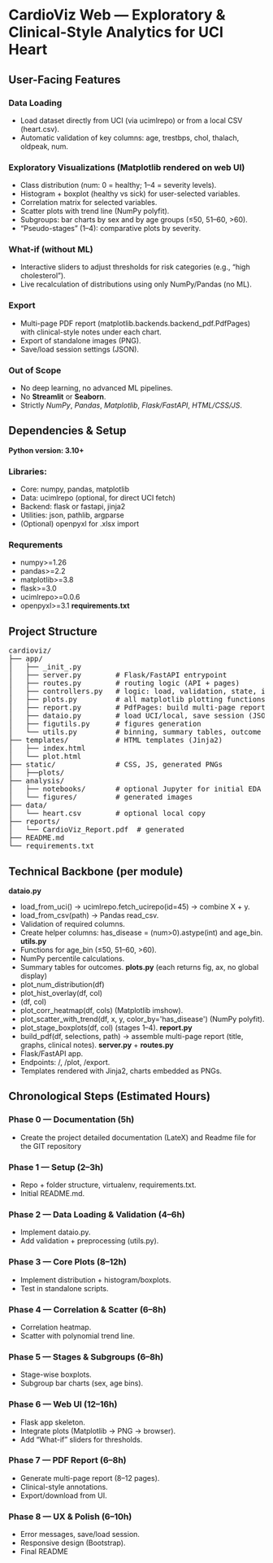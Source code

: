 # CardioViz Web — Exploratory & Clinical-Style Analytics for UCI Heart

## User-Facing Features

### Data Loading
- Load dataset directly from UCI (via ucimlrepo) or from a local CSV (heart.csv).
- Automatic validation of key columns: age, trestbps, chol, thalach, oldpeak, num.

### Exploratory Visualizations (Matplotlib rendered on web UI)
- Class distribution (num: 0 = healthy; 1–4 = severity levels).
- Histogram + boxplot (healthy vs sick) for user-selected variables.
- Correlation matrix for selected variables.
- Scatter plots with trend line (NumPy polyfit).
- Subgroups: bar charts by sex and by age groups (≤50, 51–60, >60).
- “Pseudo-stages” (1–4): comparative plots by severity.

### What-if (without ML)
- Interactive sliders to adjust thresholds for risk categories (e.g., “high cholesterol”).
- Live recalculation of distributions using only NumPy/Pandas (no ML).

### Export
- Multi-page PDF report (matplotlib.backends.backend_pdf.PdfPages) with clinical-style notes under each chart.
- Export of standalone images (PNG).
- Save/load session settings (JSON).

### Out of Scope
- No deep learning, no advanced ML pipelines.
- No **Streamlit** or **Seaborn**.
- Strictly _NumPy_, _Pandas_, _Matplotlib_, _Flask/FastAPI_, _HTML/CSS/JS_.

## Dependencies & Setup

**Python version: 3.10+**

### Libraries:
- Core: numpy, pandas, matplotlib
- Data: ucimlrepo (optional, for direct UCI fetch)
- Backend: flask or fastapi, jinja2
- Utilities: json, pathlib, argparse
- (Optional) openpyxl for .xlsx import

### Requrements
- numpy>=1.26
- pandas>=2.2
- matplotlib>=3.8
- flask>=3.0
- ucimlrepo>=0.0.6
- openpyxl>=3.1
__requirements.txt__

## Project Structure
<pre>
cardioviz/
├── app/
│   ├── _init_.py
│   ├── server.py        # Flask/FastAPI entrypoint
│   ├── routes.py        # routing logic (API + pages)
│   ├── controllers.py   # logic: load, validation, state, interactions
│   ├── plots.py         # all matplotlib plotting functions
│   ├── report.py        # PdfPages: build multi-page report
│   ├── dataio.py        # load UCI/local, save session (JSON)
│   ├── figutils.py      # figures generation
│   └── utils.py         # binning, summary tables, outcome mapping
├── templates/           # HTML templates (Jinja2)
│   ├── index.html
│   └── plot.html
├── static/              # CSS, JS, generated PNGs
│   ├──plots/
├── analysis/
│   ├── notebooks/       # optional Jupyter for initial EDA
│   └── figures/         # generated images
├── data/
│   └── heart.csv        # optional local copy
├── reports/
│   └── CardioViz_Report.pdf  # generated
├── README.md
└── requirements.txt
</pre>

## Technical Backbone (per module)
**dataio.py**
- load_from_uci() → ucimlrepo.fetch_ucirepo(id=45) → combine X + y.
- load_from_csv(path) → Pandas read_csv.
- Validation of required columns.
- Create helper columns: has_disease = (num>0).astype(int) and age_bin.
**utils.py**
- Functions for age_bin (≤50, 51–60, >60).
- NumPy percentile calculations.
- Summary tables for outcomes.
**plots.py** (each returns fig, ax, no global display)
- plot_num_distribution(df)
- plot_hist_overlay(df, col)
- (df, col)
- plot_corr_heatmap(df, cols) (Matplotlib imshow).
- plot_scatter_with_trend(df, x, y, color_by='has_disease') (NumPy polyfit).
- plot_stage_boxplots(df, col) (stages 1–4).
**report.py**
- build_pdf(df, selections, path) → assemble multi-page report (title, graphs, clinical notes).
**server.py** + **routes.py**
- Flask/FastAPI app.
- Endpoints: /, /plot, /export.
- Templates rendered with Jinja2, charts embedded as PNGs.

## Chronological Steps (Estimated Hours)

### Phase 0 — Documentation (5h)
- Create the project detailed documentation (LateX) and Readme file for the GIT repository

### Phase 1 — Setup (2–3h)
- Repo + folder structure, virtualenv, requirements.txt.
- Initial README.md.

### Phase 2 — Data Loading & Validation (4–6h)
- Implement dataio.py.
- Add validation + preprocessing (utils.py).

### Phase 3 — Core Plots (8–12h)
- Implement distribution + histogram/boxplots.
- Test in standalone scripts.

### Phase 4 — Correlation & Scatter (6–8h)
- Correlation heatmap.
- Scatter with polynomial trend line.

### Phase 5 — Stages & Subgroups (6–8h)
- Stage-wise boxplots.
- Subgroup bar charts (sex, age bins).

### Phase 6 — Web UI (12–16h)
- Flask app skeleton.
- Integrate plots (Matplotlib → PNG → browser).
- Add “What-if” sliders for thresholds.

### Phase 7 — PDF Report (6–8h)
- Generate multi-page report (8–12 pages).
- Clinical-style annotations.
- Export/download from UI.

### Phase 8 — UX & Polish (6–10h)
- Error messages, save/load session.
- Responsive design (Bootstrap).
- Final README 

